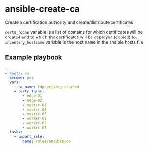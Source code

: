 # ansible-create-ca

Create a certification authority and create/distribute certificates

`certs_fqdns` variable is a list of domains for which certificates will be created and to which the certificates will be deployed (copied) to.
`inventory_hostname` variable is the host name in the ansible hosts file

## Example playbook

```yaml
---
- hosts: ca
  become: yes
  vars:
    - ca_name: tdp-getting-started
    - certs_fqdns:
        - edge-01
        - edge-02
        - master-01
        - master-02
        - master-03
        - worker-01
        - worker-02
        - worker-03
  tasks:
    - import_role:
        name: roles/ansible-ca
```
